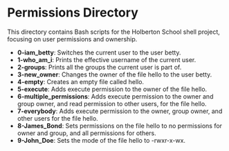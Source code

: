 # Permissions Directory
This directory contains Bash scripts for the Holberton School shell project, focusing on user permissions and ownership.

- **0-iam_betty**: Switches the current user to the user betty.
- **1-who_am_i**: Prints the effective username of the current user.
- **2-groups**: Prints all the groups the current user is part of.
- **3-new_owner**: Changes the owner of the file hello to the user betty.
- **4-empty**: Creates an empty file called hello.
- **5-execute**: Adds execute permission to the owner of the file hello.
- **6-multiple_permissions**: Adds execute permission to the owner and group owner, and read permission to other users, for the file hello.
- **7-everybody**: Adds execute permission to the owner, group owner, and other users for the file hello.
- **8-James_Bond**: Sets permissions on the file hello to no permissions for owner and group, and all permissions for others.
- **9-John_Doe**: Sets the mode of the file hello to -rwxr-x-wx.
